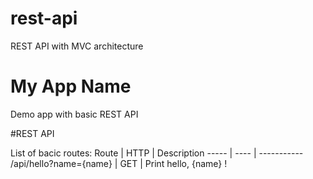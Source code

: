 # rest-api
REST API with MVC architecture

# My App Name
Demo app with basic REST API

#REST API

List of bacic routes:
Route | HTTP | Description
----- | ---- | -----------
/api/hello?name={name} | GET | Print hello, {name} !